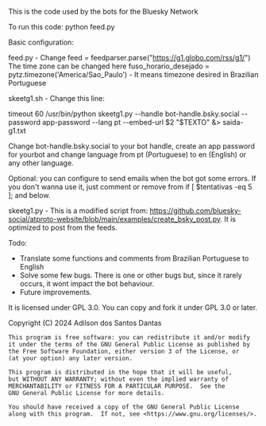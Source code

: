 This is the code used by the bots for the Bluesky Network

To run this code: python feed.py

Basic configuration: 

feed.py - Change feed = feedparser.parse("https://g1.globo.com/rss/g1/")
The time zone can be changed here
fuso_horario_desejado = pytz.timezone('America/Sao_Paulo') - It means timezone desired in Brazilian Portuguese

skeetg1.sh - Change this line:

timeout 60 /usr/bin/python skeetg1.py --handle bot-handle.bsky.social --password app-password --lang pt --embed-url $2 "$TEXTO" &> saida-g1.txt

Change bot-handle.bsky.social to your bot handle, create an app password for yourbot and change language from pt (Portuguese) to en (English) or any other language.

Optional: you can configure to send emails when the bot got some errors. If you don't wanna use it, just comment or remove from if [ $tentativas -eq 5 ]; and below.

skeetg1.py - This is a modified script from: https://github.com/bluesky-social/atproto-website/blob/main/examples/create_bsky_post.py. It is optimized to post from the feeds.

Todo:

* Translate some functions and comments from Brazilian Portuguese to English
* Solve some few bugs. There is one or other bugs but, since it rarely occurs, it wont impact the bot behaviour.
* Future improvements.

It is licensed under GPL 3.0. You can copy and fork it under GPL 3.0 or later. 

Copyright (C) 2024  Adilson dos Santos Dantas

    This program is free software: you can redistribute it and/or modify
    it under the terms of the GNU General Public License as published by
    the Free Software Foundation, either version 3 of the License, or
    (at your option) any later version.

    This program is distributed in the hope that it will be useful,
    but WITHOUT ANY WARRANTY; without even the implied warranty of
    MERCHANTABILITY or FITNESS FOR A PARTICULAR PURPOSE.  See the
    GNU General Public License for more details.

    You should have received a copy of the GNU General Public License
    along with this program.  If not, see <https://www.gnu.org/licenses/>.
